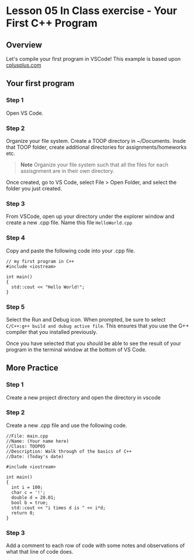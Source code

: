 # Lesson 05 In Class exercise - Your First C++ Program
## Overview
Let's compile your first program in VSCode!  This example is based upon [cplusplus.com](https://www.cplusplus.com/doc/tutorial/program_structure/)

## Your first program
### Step 1
Open VS Code. 

### Step 2
Organize your file system.  Create a TOOP directory in ~/Documents.  Insde that TOOP folder, create additional directories for assignments/homeworks etc.  

>**Note**
  >Organize your file system such that all the files for each assisgnment are in their own directory.

Once created, go to VS Code, select File > Open Folder, and select the folder you just created.  

### Step 3
From VSCode, open up your directory under the explorer window and create a new .cpp file.  Name this file `HelloWorld.cpp`

### Step 4
Copy and paste the following code into your .cpp file.

```
// my first program in C++
#include <iostream>

int main()
{
  std::cout << "Hello World!";
}
```
### Step 5
Select the Run and Debug icon.  When prompted, be sure to select `C/C++:g++ build and dubug active file`. This ensures that you use the G++ compiler that you installed previously.

Once you have selected that you should be able to see the result of your program in the terminal window at the bottom of VS Code.

## More Practice
### Step 1
Create a new project directory and open the directory in vscode

### Step 2
Create a new .cpp file and use the following code.

```
//File: main.cpp
//Name: (Your name here)
//Class: TOOP05
//Description: Walk through of the basics of C++
//Date: (Today's date)

#include <iostream>

int main()
{
  int i = 100;
  char c = '!';
  double d = 20.01;
  bool b = true;
  std::cout << "i times d is " << i*d;
  return 0;
}
```

### Step 3
Add a comment to each row of code with some notes and observations of what that line of code does.





  
